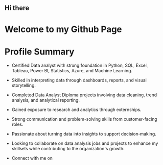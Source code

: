 ## Hi there
# Welcome to my Github Page

# Profile Summary<br/>
* Certified Data analyst with strong foundation in Python, SQL, Excel, Tableau, Power BI, Statistics, Azure, and Machine Learning.

* Skilled in interpreting data through dashboards, reports, and visual storytelling.

* Completed Data Analyst Diploma projects involving data cleaning, trend analysis, and analytical reporting.

* Gained exposure to research and analytics through externships.

* Strong communication and problem-solving skills from customer-facing roles.

* Passionate about turning data into insights to support decision-making.

* Looking to collaborate on data analysis jobs and projects to enhance my skillsets while contributing to the organization's growth.

* Connect with me on <a name="[my-custom-anchor-point](https://www.linkedin.com/in/deborahchinazo/)"></a>
